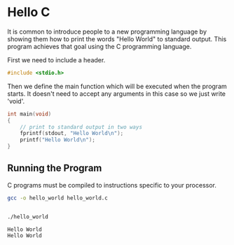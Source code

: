 # Hello C

It is common to introduce people to a new programming language
by showing them how to print the words "Hello World" to standard
output. This program achieves that goal using the C programming
language.

First we need to include a header.

```c
#include <stdio.h>

```

Then we define the main function which will be executed when the
program starts. It doesn't need to accept any arguments in this
case so we just write 'void'.

```c
int main(void)
{
    // print to standard output in two ways
    fprintf(stdout, "Hello World\n");
    printf("Hello World\n");
}

```

Running the Program
-------------------

C programs must be compiled to instructions specific to your processor.

```sh
gcc -o hello_world hello_world.c
```
```plaintext
```
```sh
./hello_world
```
```plaintext
Hello World
Hello World
```
